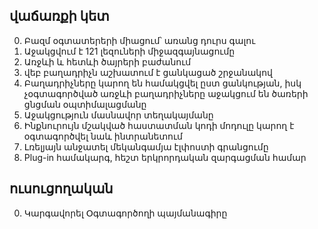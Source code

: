 ## վաճառքի կետ

0. Բազմ օգտատերերի միացում՝ առանց դուրս գալու
1. Աջակցվում է 121 լեզուների միջազգայնացումը
2. Առջևի և հետևի ծայրերի բաժանում
3. վեբ բաղադրիչն աշխատում է ցանկացած շրջանակով
4. Բաղադրիչները կարող են համակցվել ըստ ցանկության, իսկ չօգտագործված առջևի բաղադրիչները աջակցում են ծառերի ցնցման օպտիմալացմանը
5. Աջակցություն մասնավոր տեղակայմանը
6. Ինքնուրույն մշակված հաստատման կոդի մոդուլը կարող է օգտագործվել նաև ինտրանետում
7. Լռելյայն անջատել մեկանգամյա էլփոստի գրանցումը
8. Plug-in համակարգ, հեշտ երկրորդական զարգացման համար

## ուսուցողական

0. Կարգավորել Օգտագործողի պայմանագիրը